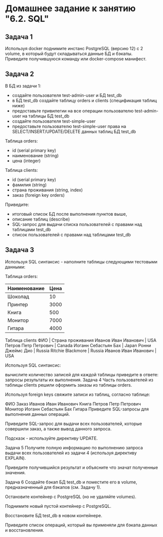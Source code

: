 # Домашнее задание к занятию "6.2. SQL"

## Задача 1
Используя docker поднимите инстанс PostgreSQL (версию 12) c 2 volume, в который будут складываться данные БД и бэкапы.  
Приведите получившуюся команду или docker-compose манифест.

## Задача 2
В БД из задачи 1:
* создайте пользователя test-admin-user и БД test_db
* в БД test_db создайте таблицу orders и clients (спeцификация таблиц ниже)
* предоставьте привилегии на все операции пользователю test-admin-user на таблицы БД test_db
* создайте пользователя test-simple-user
* предоставьте пользователю test-simple-user права на SELECT/INSERT/UPDATE/DELETE данных таблиц БД test_db


Таблица orders:
* id (serial primary key)
* наименование (string)
* цена (integer)


Таблица clients:
* id (serial primary key)
* фамилия (string)
* страна проживания (string, index)
* заказ (foreign key orders)


Приведите:
* итоговый список БД после выполнения пунктов выше,
* описание таблиц (describe)
* SQL-запрос для выдачи списка пользователей с правами над таблицами test_db
* список пользователей с правами над таблицами test_db


## Задача 3
Используя SQL синтаксис - наполните таблицы следующими тестовыми данными:  

Таблица orders:

Наименование  | Цена
------------- | -------------
Шоколад       | 10
Принтер       | 3000
Книга	        | 500
Монитор	      | 7000
Гитара	      | 4000

Таблица clients
ФИО                  | Страна проживания
Иванов Иван Иванович | USA
Петров Петр Петрович | Canada
Иоганн Себастьян Бах | Japan
Ронни Джеймс Дио     | Russia
Ritchie Blackmore    | Russia
Иванов Иван Иванович | USA

Используя SQL синтаксис:

вычислите количество записей для каждой таблицы
приведите в ответе:
запросы
результаты их выполнения.
Задача 4
Часть пользователей из таблицы clients решили оформить заказы из таблицы orders.

Используя foreign keys свяжите записи из таблиц, согласно таблице:

ФИО	Заказ
Иванов Иван Иванович	Книга
Петров Петр Петрович	Монитор
Иоганн Себастьян Бах	Гитара
Приведите SQL-запросы для выполнения данных операций.

Приведите SQL-запрос для выдачи всех пользователей, которые совершили заказ, а также вывод данного запроса.

Подсказк - используйте директиву UPDATE.

Задача 5
Получите полную информацию по выполнению запроса выдачи всех пользователей из задачи 4 (используя директиву EXPLAIN).

Приведите получившийся результат и объясните что значат полученные значения.

Задача 6
Создайте бэкап БД test_db и поместите его в volume, предназначенный для бэкапов (см. Задачу 1).

Остановите контейнер с PostgreSQL (но не удаляйте volumes).

Поднимите новый пустой контейнер с PostgreSQL.

Восстановите БД test_db в новом контейнере.

Приведите список операций, который вы применяли для бэкапа данных и восстановления.
